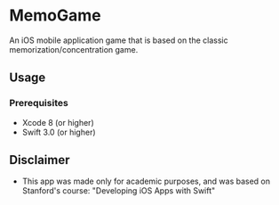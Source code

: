 # MemoGame
 An iOS mobile application game that is based on the classic memorization/concentration game.

## Usage
### Prerequisites
+ Xcode 8   (or higher)
+ Swift 3.0 (or higher)

## Disclaimer
+ This app was made only for academic purposes, and was based on Stanford's course: "Developing iOS Apps with Swift"


